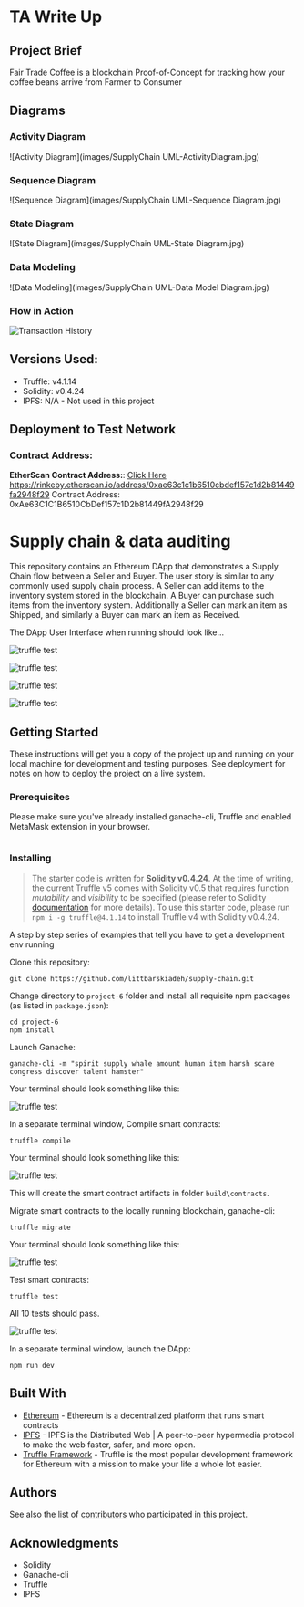 # TA Write Up

## Project Brief

Fair Trade Coffee is a blockchain Proof-of-Concept for tracking how your coffee beans arrive from Farmer to Consumer

## Diagrams

### Activity Diagram
![Activity Diagram](images/SupplyChain UML-ActivityDiagram.jpg)
### Sequence Diagram
![Sequence Diagram](images/SupplyChain UML-Sequence Diagram.jpg)
### State Diagram
![State Diagram](images/SupplyChain UML-State  Diagram.jpg)
### Data Modeling
![Data Modeling](images/SupplyChain UML-Data Model Diagram.jpg)
### Flow in Action
![Transaction History](images/TransactionHistory.png)


## Versions Used:

 - Truffle: v4.1.14
 - Solidity: v0.4.24
 - IPFS: N/A - Not used in this project

 ## Deployment to Test Network

 ### Contract Address:

 **EtherScan Contract Address:**: [Click Here]( *https://rinkeby.etherscan.io/address/0xae63c1c1b6510cbdef157c1d2b81449fa2948f29*)
https://rinkeby.etherscan.io/address/0xae63c1c1b6510cbdef157c1d2b81449fa2948f29
 Contract Address: 0xAe63C1C1B6510CbDef157c1D2b81449fA2948f29

# Supply chain & data auditing

This repository contains an Ethereum DApp that demonstrates a Supply Chain flow between a Seller and Buyer. The user story is similar to any commonly used supply chain process. A Seller can add items to the inventory system stored in the blockchain. A Buyer can purchase such items from the inventory system. Additionally a Seller can mark an item as Shipped, and similarly a Buyer can mark an item as Received.

The DApp User Interface when running should look like...

![truffle test](images/ftc_product_overview.png)

![truffle test](images/ftc_farm_details.png)

![truffle test](images/ftc_product_details.png)

![truffle test](images/ftc_transaction_history.png)


## Getting Started

These instructions will get you a copy of the project up and running on your local machine for development and testing purposes. See deployment for notes on how to deploy the project on a live system.

### Prerequisites

Please make sure you've already installed ganache-cli, Truffle and enabled MetaMask extension in your browser.

```

```

### Installing

> The starter code is written for **Solidity v0.4.24**. At the time of writing, the current Truffle v5 comes with Solidity v0.5 that requires function *mutability* and *visibility* to be specified (please refer to Solidity [documentation](https://docs.soliditylang.org/en/v0.5.0/050-breaking-changes.html) for more details). To use this starter code, please run `npm i -g truffle@4.1.14` to install Truffle v4 with Solidity v0.4.24. 

A step by step series of examples that tell you have to get a development env running

Clone this repository:

```
git clone https://github.com/littbarskiadeh/supply-chain.git
```

Change directory to ```project-6``` folder and install all requisite npm packages (as listed in ```package.json```):

```
cd project-6
npm install
```

Launch Ganache:

```
ganache-cli -m "spirit supply whale amount human item harsh scare congress discover talent hamster"
```

Your terminal should look something like this:

![truffle test](images/ganache-cli.png)

In a separate terminal window, Compile smart contracts:

```
truffle compile
```

Your terminal should look something like this:

![truffle test](images/truffle_compile.png)

This will create the smart contract artifacts in folder ```build\contracts```.

Migrate smart contracts to the locally running blockchain, ganache-cli:

```
truffle migrate
```

Your terminal should look something like this:

![truffle test](images/truffle_migrate.png)

Test smart contracts:

```
truffle test
```

All 10 tests should pass.

![truffle test](images/truffle_test.png)

In a separate terminal window, launch the DApp:

```
npm run dev
```

## Built With

* [Ethereum](https://www.ethereum.org/) - Ethereum is a decentralized platform that runs smart contracts
* [IPFS](https://ipfs.io/) - IPFS is the Distributed Web | A peer-to-peer hypermedia protocol
to make the web faster, safer, and more open.
* [Truffle Framework](http://truffleframework.com/) - Truffle is the most popular development framework for Ethereum with a mission to make your life a whole lot easier.


## Authors

See also the list of [contributors](https://github.com/your/project/contributors.md) who participated in this project.

## Acknowledgments

* Solidity
* Ganache-cli
* Truffle
* IPFS
